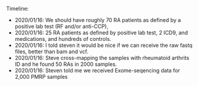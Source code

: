 
Timeline:

* 2020/01/16: We should have roughly 70 RA patients as defined by a positive lab test (RF and/or anti-CCP), 
* 2020/01/16: 25 RA patients as defined by positive lab test, 2 ICD9, and medications, and hundreds of controls.  
* 2020/01/16: I told steven it would be nice if we can receive the raw fastq files, better than bam and vcf.
* 2020/01/16: Steve  cross-mapping the samples with rheumatoid arthrits ID and he found 50 RAs in 2000 samples.
* 2020/01/16: Steven told me we received Exome-seqencing data for 2,000 PMRP samples
